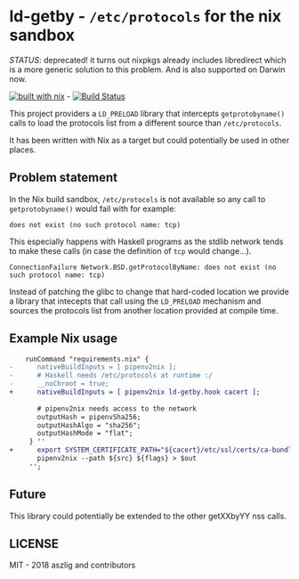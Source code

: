 # ld-getby - `/etc/protocols` for the nix sandbox

*STATUS*: deprecated! it turns out nixpkgs already includes libredirect which
is a more generic solution to this problem. And is also supported on Darwin
now.

[![built with nix](https://builtwithnix.org/badge.svg)](https://builtwithnix.org) - [![Build Status](https://travis-ci.com/nix-community/ld-getby.svg?branch=master)](https://travis-ci.com/nix-community/ld-getby)

This project providers a `LD_PRELOAD` library that intercepts
`getprotobyname()` calls to load the protocols list from a different source
than `/etc/protocols`.

It has been written with Nix as a target but could potentially be used in
other places.

## Problem statement

In the Nix build sandbox, `/etc/protocols` is not available so any call to
`getprotobyname()` would fail with for example:

    does not exist (no such protocol name: tcp)

This especially happens with Haskell programs as the stdlib network tends to
make these calls (in case the definition of `tcp` would change...).

    ConnectionFailure Network.BSD.getProtocolByName: does not exist (no such protocol name: tcp)

Instead of patching the glibc to change that hard-coded location we provide a
library that intecepts that call using the `LD_PRELOAD` mechanism and sources
the protocols list from another location provided at compile time.

## Example Nix usage

```diff
    runCommand "requirements.nix" {
-      nativeBuildInputs = [ pipenv2nix ];
-      # Haskell needs /etc/protocols at runtime :/
-      __noChroot = true;
+      nativeBuildInputs = [ pipenv2nix ld-getby.hook cacert ];
 
       # pipenv2nix needs access to the network
       outputHash = pipenvSha256;
       outputHashAlgo = "sha256";
       outputHashMode = "flat";
     } ''
+      export SYSTEM_CERTIFICATE_PATH="${cacert}/etc/ssl/certs/ca-bundle.crt"
       pipenv2nix --path ${src} ${flags} > $out
     '';
```

## Future

This library could potentially be extended to the other getXXbyYY nss calls.

## LICENSE

MIT - 2018 aszlig and contributors
